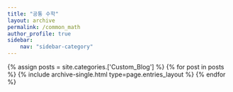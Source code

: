 ```yaml
---
title: "공통 수학"
layout: archive
permalink: /common_math
author_profile: true
sidebar:
    nav: "sidebar-category"
---
```


<!-- 공백이 포함되어 있는 카테고리 이름의 경우 site.categories.['a b c'] 이런식으로! -->

{% assign posts = site.categories.['Custom_Blog'] %}
{% for post in posts %} {% include archive-single.html type=page.entries_layout %} {% endfor %}
